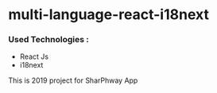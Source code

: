 # multi-language-react-i18next

### Used Technologies :

- React Js
- i18next

This is 2019 project for SharPhway App
